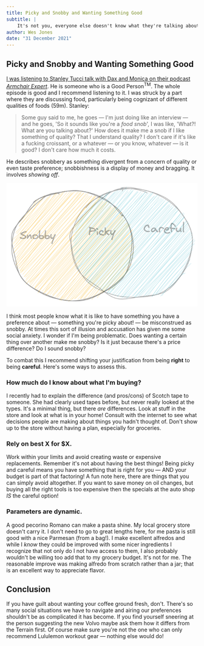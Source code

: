 ```yaml
---
title: Picky and Snobby and Wanting Something Good
subtitle: |
    It's not you, everyone else doesn't know what they're talking about.
author: Wes Jones
date: "31 December 2021"
---
```


## Picky and Snobby and Wanting Something Good

[I was listening to Stanley Tucci talk with Dax and Monica on their podcast *Armchair Expert*](https://armchairexpertpod.com/pods/stanley-tucci). He is someone who is a Good Person<sup>TM</sup>. The whole episode is good and I recommend listening to it. I was struck by a part where they are discussing food, particularly being cognizant of different qualities of foods (59m). Stanley:

> Some guy said to me, he goes — I'm just doing like an interview — and he goes, 'So it sounds like you're a *food snob*', I was like, 'What?! What are you talking about?' How does it make me a snob if I like something of quality? That I understand quality? I don't care if it's like a fucking croissant, or a whatever — or you know, whatever — is it good? I don't care how much it costs.

He describes snobbery as something divergent from a concern of quality or even taste preference; snobbishness is a display of money and bragging. It involves *showing off*.

<a href="https://github.com/iamwpj/iamwpj/blob/main/scraps/src/_media/picky_snobby_careful.png?raw=true"><img src="https://github.com/iamwpj/iamwpj/blob/main/scraps/src/_media/picky_snobby_careful.png?raw=true" title="Venn Diagram of Picky vs Snobby vs Careful."/></a>

I think most people know what it is like to have something you have a preference about — something you're picky about! — be misconstrued as snobby. At times this sort of illusion and accusation has given me some social anxiety. I wonder if I'm being problematic. Does wanting a certain thing over another make me snobby? Is it just because there's a price difference? Do I sound snobby?

To combat this I recommend shifting your justification from being **right** to being **careful**. Here's some ways to assess this.

### How much do I know about what I'm buying?

I recently had to explain the difference (and pros/cons) of Scotch tape to someone. She had clearly used tapes before, but never really looked at the types. It's a minimal thing, but there *are* differences. Look at stuff in the store and look at what is in your home! Consult with the internet to see what decisions people are making about things you hadn't thought of. Don't show up to the store without having a plan, especially for groceries.

### Rely on best X for $X.

Work within your limits and avoid creating waste or expensive replacements. Remember it's not about having the best things! Being picky and careful means you have something that is right for you — AND your budget is part of that factoring! A fun note here, there are things that you can simply avoid altogether. If you want to save money on oil changes, but buying all the right tools is too expensive then the specials at the auto shop *IS* the careful option!

### Parameters are dynamic.

A good pecorino Romano can make a pasta shine. My local grocery store doesn't carry it. I don't need to go to great lengths here, for me pasta is still good with a nice Parmesan (from a bag!). I make excellent alfredos and while I *know* they could be improved with some nicer ingredients I recognize that not only do I not have access to them, I also probably wouldn't be willing too add that to my grocery budget. It's not for me. The reasonable improve was making alfredo from scratch rather than a jar; that is an excellent way to appreciate flavor.

## Conclusion

If you have guilt about wanting your coffee ground fresh, don't. There's so many social situations we have to navigate and airing our preferences shouldn't be as complicated it has become. If you find yourself sneering at the person suggesting the new Volvo maybe ask them how it differs from the Terrain first. Of course make sure you're not the one who can only recommend Lululemon workout gear — nothing else would do!
